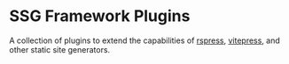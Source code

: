 # SSG Framework Plugins

A collection of plugins to extend the capabilities of [rspress](https://rspress.dev/), [vitepress](https://vitepress.dev/), and other static site generators.
